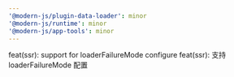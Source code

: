```yaml
---
'@modern-js/plugin-data-loader': minor
'@modern-js/runtime': minor
'@modern-js/app-tools': minor
---
```


feat(ssr): support for loaderFailureMode configure
feat(ssr): 支持 loaderFailureMode 配置
